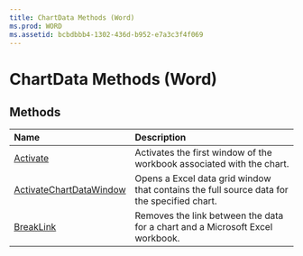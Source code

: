 ```yaml
---
title: ChartData Methods (Word)
ms.prod: WORD
ms.assetid: bcbdbbb4-1302-436d-b952-e7a3c3f4f069
---
```



# ChartData Methods (Word)

## Methods



|**Name**|**Description**|
|:-----|:-----|
|[Activate](chartdata-activate-method-word.md)|Activates the first window of the workbook associated with the chart.|
|[ActivateChartDataWindow](chartdata-activatechartdatawindow-method-word.md)|Opens a Excel data grid window that contains the full source data for the specified chart.|
|[BreakLink](chartdata-breaklink-method-word.md)|Removes the link between the data for a chart and a Microsoft Excel workbook.|

